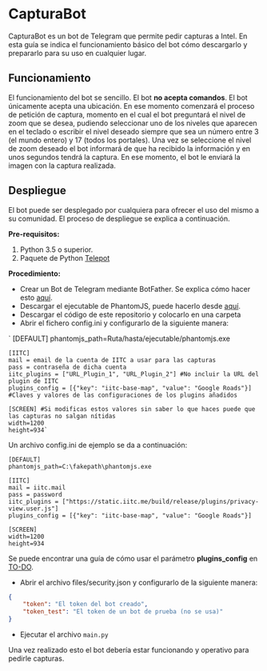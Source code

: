CapturaBot
=======
CapturaBot es un bot de Telegram que permite pedir capturas a Intel. En esta guía se indica el funcionamiento básico del bot cómo descargarlo y prepararlo para su uso en cualquier lugar.

## Funcionamiento ##
El funcionamiento del bot se sencillo. El bot **no acepta comandos**. El bot únicamente acepta una ubicación. En ese momento comenzará el proceso de petición de captura, momento en el cual el bot preguntará el nivel de zoom que se desea, pudiendo seleccionar uno de los niveles que aparecen en el teclado o escribir el nivel deseado siempre que sea un número entre 3 (el mundo entero) y 17 (todos los portales). Una vez se seleccione el nivel de zoom deseado el bot informará de que ha recibido la información y en unos segundos tendrá la captura. En ese momento, el bot le enviará la imagen con la captura realizada.

## Despliegue ##
El bot puede ser desplegado por cualquiera para ofrecer el uso del mismo a su comunidad. El proceso de despliegue se explica a continuación.

**Pre-requisitos:**
1. Python 3.5 o superior.
2. Paquete de Python [Telepot](http://telepot.readthedocs.io/en/latest/#)

**Procedimiento:**

 - Crear un Bot de Telegram mediante BotFather. Se explica cómo hacer esto [aquí](https://core.telegram.org/bots#6-botfather).
 - Descargar el ejecutable de PhantomJS, puede hacerlo desde [aquí](http://phantomjs.org/download.html).
 - Descargar el código de este repositorio y colocarlo en una carpeta
 - Abrir el fichero config.ini y configurarlo de la siguiente manera:

`    [DEFAULT]
    phantomjs_path=Ruta/hasta/ejecutable/phantomjs.exe

    [IITC]
    mail = email de la cuenta de IITC a usar para las capturas
    pass = contraseña de dicha cuenta
    iitc_plugins = ["URL_Plugin_1", "URL_Plugin_2"] #No incluir la URL del plugin de IITC
    plugins_config = [{"key": "iitc-base-map", "value": "Google Roads"}] #Claves y valores de las configuraciones de los plugins añadidos

    [SCREEN] #Si modificas estos valores sin saber lo que haces puede que las capturas no salgan nítidas
    width=1200
    height=934`

 Un archivo config.ini de ejemplo se da a continuación:

    [DEFAULT]
    phantomjs_path=C:\fakepath\phantomjs.exe

    [IITC]
    mail = iitc.mail
    pass = password
    iitc_plugins = ["https://static.iitc.me/build/release/plugins/privacy-view.user.js"]
    plugins_config = [{"key": "iitc-base-map", "value": "Google Roads"}]

    [SCREEN]
    width=1200
    height=934

Se puede encontrar una guía de cómo usar el parámetro **plugins_config** en [TO-DO](TODO).

 - Abrir el archivo files/security.json y configurarlo de la siguiente manera:
```json
{
    "token": "El token del bot creado",
    "token_test": "El token de un bot de prueba (no se usa)"
}
```
- Ejecutar el archivo ```main.py```

Una vez realizado esto el bot debería estar funcionando y operativo para pedirle capturas.


